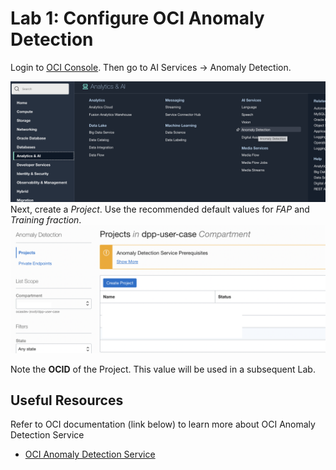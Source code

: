 Lab 1: Configure OCI Anomaly Detection
=================

Login to [OCI Console](https://cloud.oracle.com). Then go to AI Services → Anomaly Detection. 

![](./images/Set-AD1.png)
Next, create a *Project*. Use the recommended default values for *FAP* and *Training fraction*.
![](./images/Set-AD2.png)

Note the **OCID** of the Project. This value will be used in a subsequent Lab.

## Useful Resources
Refer to OCI documentation (link below) to learn more about OCI Anomaly Detection Service

- [OCI Anomaly Detection Service](https://docs.oracle.com/en-us/iaas/Content/anomaly/using/home.htm)
